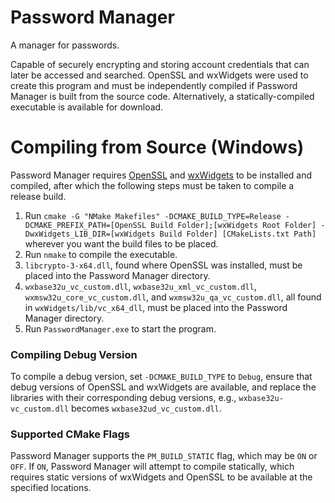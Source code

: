 # Password Manager

A manager for passwords.

Capable of securely encrypting and storing account credentials that can later be accessed and searched. OpenSSL and wxWidgets were used to create this program and must be independently compiled if Password Manager is built from the source code. Alternatively, a statically-compiled executable is available for download.

# Compiling from Source (Windows)

Password Manager requires [OpenSSL](https://github.com/openssl/openssl/releases/tag/openssl-3.3.2) and [wxWidgets](https://github.com/wxWidgets/wxWidgets/releases/tag/v3.2.6) to be installed and compiled, after which the following steps must be taken to compile a release build.

1. Run `cmake -G "NMake Makefiles" -DCMAKE_BUILD_TYPE=Release -DCMAKE_PREFIX_PATH=[OpenSSL Build Folder];[wxWidgets Root Folder] -DwxWidgets_LIB_DIR=[wxWidgets Build Folder] [CMakeLists.txt Path]` wherever you want the build files to be placed.
2. Run `nmake` to compile the executable.
3. `libcrypto-3-x64.dll`, found where OpenSSL was installed, must be placed into the Password Manager directory.
4. `wxbase32u_vc_custom.dll`, `wxbase32u_xml_vc_custom.dll`, `wxmsw32u_core_vc_custom.dll`, and `wxmsw32u_qa_vc_custom.dll`, all found in `wxWidgets/lib/vc_x64_dll`, must be placed into the Password Manager directory.
5. Run `PasswordManager.exe` to start the program.

### Compiling Debug Version

To compile a debug version, set `-DCMAKE_BUILD_TYPE` to `Debug`, ensure that debug versions of OpenSSL and wxWidgets are available, and replace the libraries with their corresponding debug versions, e.g., `wxbase32u-vc_custom.dll` becomes `wxbase32ud_vc_custom.dll`.

### Supported CMake Flags

Password Manager supports the `PM_BUILD_STATIC` flag, which may be `ON` or `OFF`. If `ON`, Password Manager will attempt to compile statically, which requires static versions of wxWidgets and OpenSSL to be available at the specified locations. 